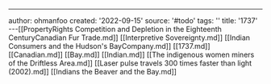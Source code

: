 ---
author: ohmanfoo
created: '2022-09-15'
source: '#todo'
tags: ''
title: '1737'
---[[PropertyRights Competition and Depletion in the Eighteenth CenturyCanadian Fur Trade.md]]
[[Interpretive Sovereignty.md]]
[[Indian Consumers and the Hudson's BayCompany.md]]
[[1737.md]]
[[Canadian.md]]
[[Bay.md]]
[[Indian.md]]
[[The indigenous women miners of the Driftless Area.md]]
[[Laser pulse travels 300 times faster than light (2002).md]]
[[Indians the Beaver and the Bay.md]]
